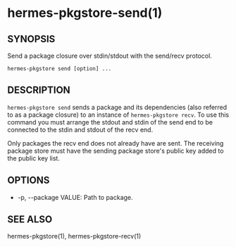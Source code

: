 hermes-pkgstore-send(1)
========================

## SYNOPSIS

Send a package closure over stdin/stdout with the send/recv protocol.

`hermes-pkgstore send [option] ...`

## DESCRIPTION

`hermes-pkgstore send` sends a package and its dependencies (also referred to as a package closure)
to an instance of `hermes-pkgstore recv`. To use this command you must arrange the stdout and stdin
of the send end to be connected to the stdin and stdout of the recv end.

Only packages the recv end does not already have are sent. The receiving package store must have the
sending package store's public key added to the public key list.

## OPTIONS

* -p, --package VALUE:
  Path to package.

## SEE ALSO

hermes-pkgstore(1), hermes-pkgstore-recv(1)
